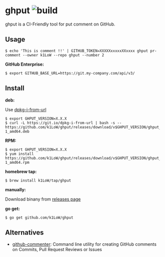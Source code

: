 # ghput ![build](https://github.com/k1LoW/ghput/workflows/build/badge.svg)

ghput is a CI-Friendly tool for put comment on GitHub.

## Usage

``` console
$ echo 'This is comment !!' | GITHUB_TOKEN=XXXXXxxxxxXXxxxx ghput pr-comment --owner k1LoW --repo ghput --number 2
```

**GitHub Enterprise:**

``` console
$ export GITHUB_BASE_URL=https://git.my-company.com/api/v3/
```

## Install

**deb:**

Use [dpkg-i-from-url](https://github.com/k1LoW/dpkg-i-from-url)

``` console
$ export GHPUT_VERSION=X.X.X
$ curl -L https://git.io/dpkg-i-from-url | bash -s -- https://github.com/k1LoW/ghput/releases/download/v$GHPUT_VERSION/ghput_$GHPUT_VERSION-1_amd64.deb
```

**RPM:**

``` console
$ export GHPUT_VERSION=X.X.X
$ yum install https://github.com/k1LoW/ghput/releases/download/v$GHPUT_VERSION/ghput_$GHPUT_VERSION-1_amd64.rpm
```

**homebrew tap:**

```console
$ brew install k1LoW/tap/ghput
```

**manually:**

Download binany from [releases page](https://github.com/k1LoW/ghput/releases)

**go get:**

```console
$ go get github.com/k1LoW/ghput
```

## Alternatives

- [github-commenter](https://github.com/cloudposse/github-commenter): Command line utility for creating GitHub comments on Commits, Pull Request Reviews or Issues
